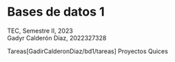 # Bases de datos 1

TEC, Semestre II, 2023  
Gadyr Calderón Díaz, 2022327328    

Tareas[GadirCalderonDiaz/bd1/tareas]
Proyectos
Quices
